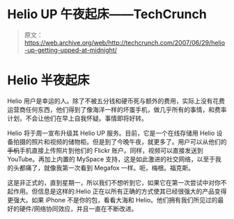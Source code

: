 # Helio UP 午夜起床——TechCrunch

> 原文：<https://web.archive.org/web/http://techcrunch.com/2007/06/29/helio-up-getting-upped-at-midnight/>

# Helio 半夜起床

Helio 用户是幸运的人。除了不被五分钱和硬币死与额外的费用，实际上没有花费运营商任何东西，他们得到了像海洋一样的坏蛋手机，做几乎所有的事情，和费率计划，不会让他们在早上自我怀疑。事情即将好转。

Helio 将于周一宣布升级其 Helio UP 服务。目前，它是一个在线存储用 Helio 设备拍摄的照片和视频的储物柜。但是到了今晚午夜，就更多了。用户可以从他们的~~手机~~手机直接上传照片到他们的 Flickr 账户。同样，视频可以直接发送到 YouTube。再加上内置的 MySpace 支持，这是如此激进的社交网络，以至于我的头都痛了，就像我第一次看到 Megafox 一样。呃，梅根。福克斯。

这是非正式的，直到星期一，所以我们不想听到它，如果它在第一次尝试中对你不起作用。但信息是这样的:Helio 正在以所有正确的方式使其已经很强大的产品变得更强大。如果 iPhone 不是你的包，看看大海和 Helio。他们拥有我们所见过的最好的硬件/网络协同效应，并且一直在不断改进。